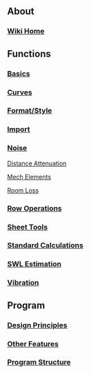 ## About

### [Wiki Home](https://github.com/Moosevellous/Trace/wiki)

## Functions

### [Basics](https://github.com/Moosevellous/Trace/wiki/Basics)

### [Curves](https://github.com/Moosevellous/Trace/wiki/Curve-Functions)

### [Format/Style](https://github.com/Moosevellous/Trace/wiki/Format---Style)

### [Import](https://github.com/Moosevellous/Trace/wiki/Import)

### [Noise](https://github.com/Moosevellous/Trace/wiki/Noise-Functions)

[Distance Attenuation](https://github.com/Moosevellous/Trace/wiki/Noise-Functions#distance-attenuation)

[Mech Elements](https://github.com/Moosevellous/Trace/wiki/Noise-Functions#mech-elements)

[Room Loss](https://github.com/Moosevellous/Trace/wiki/Noise-Functions#room-loss)

### [Row Operations](https://github.com/Moosevellous/Trace/wiki/Row-Functions)

### [Sheet Tools](https://github.com/Moosevellous/Trace/wiki/Sheet-Functions)

### [Standard Calculations](https://github.com/Moosevellous/Trace/wiki/Standard-Calculations)

### [SWL Estimation](https://github.com/Moosevellous/Trace/wiki/Estimator-Functions)

### [Vibration](https://github.com/Moosevellous/Trace/wiki/Vibration)

## Program

### [Design Principles](https://github.com/Moosevellous/Trace/wiki/Design-Principles)

### [Other Features](https://github.com/Moosevellous/Trace/wiki/Other-Features)

### [Program Structure](https://github.com/Moosevellous/Trace/wiki/Program-Structure)

